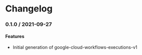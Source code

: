 # Changelog

### 0.1.0 / 2021-09-27

#### Features

* Initial generation of google-cloud-workflows-executions-v1
